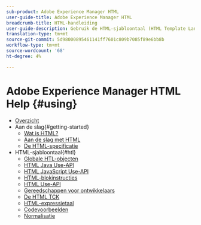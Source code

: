 ```yaml
---
sub-product: Adobe Experience Manager HTML
user-guide-title: Adobe Experience Manager HTML
breadcrumb-title: HTML-handleiding
user-guide-description: Gebruik de HTML-sjabloontaal (HTML Template Language) om een webframework op bedrijfsniveau te maken.
translation-type: tm+mt
source-git-commit: 5d98000895461141ff7601c809b7085f89e6bb8b
workflow-type: tm+mt
source-wordcount: '68'
ht-degree: 4%

---
```



# Adobe Experience Manager HTML Help {#using}

+ [Overzicht](overview.md)
+ Aan de slag{#getting-started}
   + [Wat is HTML?](update.md)
   + [Aan de slag met HTML](getting-started.md)
   + [De HTML-specificatie](htl-specification.md)
+ HTML-sjabloontaal{#htl}
   + [Globale HTL-objecten](global-objects.md)
   + [HTML Java Use-API](use-api-java.md)
   + [HTML JavaScript Use-API](use-api-javascript.md)
   + [HTML-blokinstructies](block-statements.md)
   + [HTML Use-API](use-api.md)
   + [Gereedschappen voor ontwikkelaars](dev-tools.md)
   + [De HTML TCK](htl-tck.md)
   + [HTML-expressietaal](expression-language.md)
   + [Codevoorbeelden](code-samples.md)
   + [Normalisatie](standardization.md)